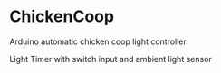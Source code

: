 # ChickenCoop
Arduino automatic chicken coop light controller

Light Timer with switch input and ambient light sensor
